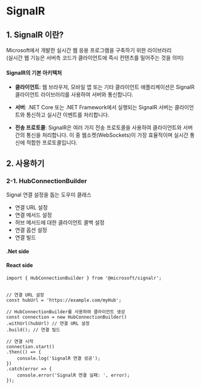 # SignalR

## 1. SignalR 이란?

Microsoft에서 개발한 실시간 웹 응용 프로그램을 구축하기 위한 라이브러리  
(실시간 웹 기능은 서버측 코드가 클라이언트에 즉시 컨텐츠를 밀어주는 것을 의미)

#### SignalR의 기본 아키텍처

-   **클라이언트**: 웹 브라우저, 모바일 앱 또는 기타 클라이언트 애플리케이션은 SignalR 클라이언트 라이브러리를 사용하여 서버와 통신합니다.

-   **서버**: .NET Core 또는 .NET Framework에서 실행되는 SignalR 서버는 클라이언트와 통신하고 실시간 이벤트를 처리합니다.

-   **전송 프로토콜**: SignalR은 여러 가지 전송 프로토콜을 사용하여 클라이언트와 서버 간의 통신을 처리합니다. 이 중 웹소켓(WebSockets)이 가장 효율적이며 실시간 통신에 적합한 프로토콜입니다.

## 2. 사용하기

### 2-1. HubConnectionBuilder

Signal 연결 설정을 돕는 도우미 클래스

-   연결 URL 설정
-   연결 메서드 설정
-   허브 메서드에 대한 클라이언트 콜백 설정
-   연결 옵션 설정
-   연결 빌드

#### .Net side

#### React side

    import { HubConnectionBuilder } from '@microsoft/signalr';


    // 연결 URL 설정
    const hubUrl = 'https://example.com/myHub';

    // HubConnectionBuilder를 사용하여 클라이언트 생성
    const connection = new HubConnectionBuilder()
    .withUrl(hubUrl) // 연결 URL 설정
    .build(); // 연결 빌드

    // 연결 시작
    connection.start()
    .then(() => {
        console.log('SignalR 연결 성공');
    })
    .catch(error => {
        console.error('SignalR 연결 실패: ', error);
    });
